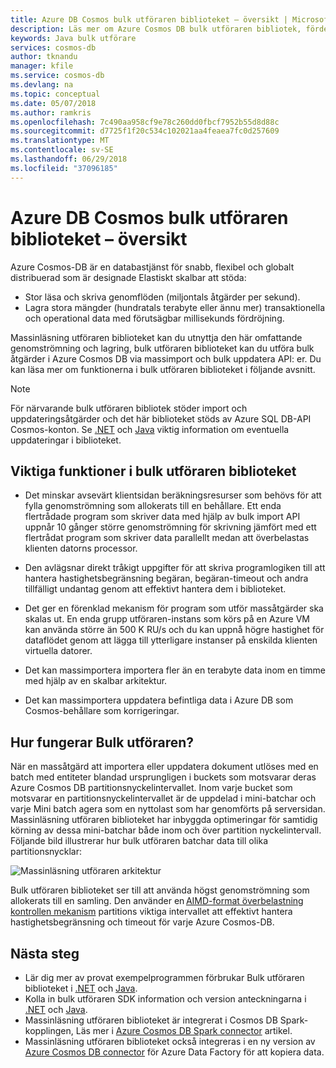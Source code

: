 ```yaml
---
title: Azure DB Cosmos bulk utföraren biblioteket – översikt | Microsoft Docs
description: Läs mer om Azure Cosmos DB bulk utföraren bibliotek, fördelarna med att använda biblioteket och dess arkitektur.
keywords: Java bulk utförare
services: cosmos-db
author: tknandu
manager: kfile
ms.service: cosmos-db
ms.devlang: na
ms.topic: conceptual
ms.date: 05/07/2018
ms.author: ramkris
ms.openlocfilehash: 7c490aa958cf9e78c260dd0fbcf7952b55d8d88c
ms.sourcegitcommit: d7725f1f20c534c102021aa4feaea7fc0d257609
ms.translationtype: MT
ms.contentlocale: sv-SE
ms.lasthandoff: 06/29/2018
ms.locfileid: "37096185"
---
```

# <a name="azure-cosmos-db-bulk-executor-library-overview"></a>Azure DB Cosmos bulk utföraren biblioteket – översikt
 
Azure Cosmos-DB är en databastjänst för snabb, flexibel och globalt distribuerad som är designade Elastiskt skalbar att stöda: 

* Stor läsa och skriva genomflöden (miljontals åtgärder per sekund).  
* Lagra stora mängder (hundratals terabyte eller ännu mer) transaktionella och operational data med förutsägbar millisekunds fördröjning.  

Massinläsning utföraren biblioteket kan du utnyttja den här omfattande genomströmning och lagring, bulk utföraren biblioteket kan du utföra bulk åtgärder i Azure Cosmos DB via massimport och bulk uppdatera API: er. Du kan läsa mer om funktionerna i bulk utföraren biblioteket i följande avsnitt. 

> [!NOTE] 
> För närvarande bulk utföraren bibliotek stöder import och uppdateringsåtgärder och det här biblioteket stöds av Azure SQL DB-API Cosmos-konton. Se [.NET](sql-api-sdk-bulk-executor-dot-net.md) och [Java](sql-api-sdk-bulk-executor-java.md) viktig information om eventuella uppdateringar i biblioteket.
 
## <a name="key-features-of-the-bulk-executor-library"></a>Viktiga funktioner i bulk utföraren biblioteket  
 
* Det minskar avsevärt klientsidan beräkningsresurser som behövs för att fylla genomströmning som allokerats till en behållare. Ett enda flertrådade program som skriver data med hjälp av bulk import API uppnår 10 gånger större genomströmning för skrivning jämfört med ett flertrådat program som skriver data parallellt medan att överbelastas klienten datorns processor.  

* Den avlägsnar direkt tråkigt uppgifter för att skriva programlogiken till att hantera hastighetsbegränsning begäran, begäran-timeout och andra tillfälligt undantag genom att effektivt hantera dem i biblioteket.  

* Det ger en förenklad mekanism för program som utför massåtgärder ska skalas ut. En enda grupp utföraren-instans som körs på en Azure VM kan använda större än 500 K RU/s och du kan uppnå högre hastighet för dataflödet genom att lägga till ytterligare instanser på enskilda klienten virtuella datorer.  
 
* Det kan massimportera importera fler än en terabyte data inom en timme med hjälp av en skalbar arkitektur.  

* Det kan massimportera uppdatera befintliga data i Azure DB som Cosmos-behållare som korrigeringar. 
 
## <a name="how-does-the-bulk-executor-operate"></a>Hur fungerar Bulk utföraren? 

När en massåtgärd att importera eller uppdatera dokument utlöses med en batch med entiteter blandad ursprungligen i buckets som motsvarar deras Azure Cosmos DB partitionsnyckelintervallet. Inom varje bucket som motsvarar en partitionsnyckelintervallet är de uppdelad i mini-batchar och varje Mini batch agera som en nyttolast som har genomförts på serversidan. Massinläsning utföraren biblioteket har inbyggda optimeringar för samtidig körning av dessa mini-batchar både inom och över partition nyckelintervall. Följande bild illustrerar hur bulk utföraren batchar data till olika partitionsnycklar:  

![Massinläsning utföraren arkitektur](./media/bulk-executor-overview/bulk-executor-architecture.png)

Bulk utföraren biblioteket ser till att använda högst genomströmning som allokerats till en samling. Den använder en [AIMD-format överbelastning kontrollen mekanism](https://tools.ietf.org/html/rfc5681) partitions viktiga intervallet att effektivt hantera hastighetsbegränsning och timeout för varje Azure Cosmos-DB. 

## <a name="next-steps"></a>Nästa steg 
  
* Lär dig mer av provat exempelprogrammen förbrukar Bulk utföraren biblioteket i [.NET](bulk-executor-dot-net.md) och [Java](bulk-executor-java.md).  
* Kolla in bulk utföraren SDK information och version anteckningarna i [.NET](sql-api-sdk-bulk-executor-dot-net.md) och [Java](sql-api-sdk-bulk-executor-java.md).
* Massinläsning utföraren biblioteket är integrerat i Cosmos DB Spark-kopplingen, Läs mer i [Azure Cosmos DB Spark connector](spark-connector.md) artikel.  
* Massinläsning utföraren biblioteket också integreras i en ny version av [Azure Cosmos DB connector](https://aka.ms/bulkexecutor-adf-v2) för Azure Data Factory för att kopiera data.
